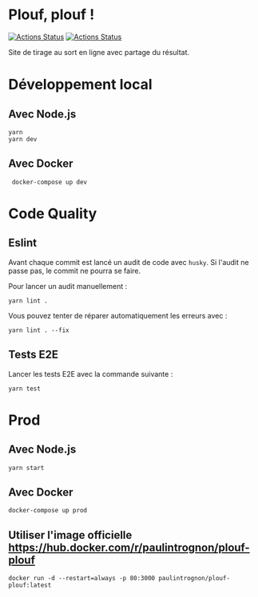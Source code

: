 # Plouf, plouf !

[![Actions Status](https://github.com/paulintrognon/plouf-plouf/workflows/CI/badge.svg)](https://github.com/paulintrognon/plouf-plouf/actions)
[![Actions Status](https://github.com/paulintrognon/plouf-plouf/workflows/CD/badge.svg)](https://github.com/paulintrognon/plouf-plouf/actions)

Site de tirage au sort en ligne avec partage du résultat.

# Développement local

## Avec Node.js

  ```shell
 yarn
 yarn dev
  ```

## Avec Docker

```shell
 docker-compose up dev
```

# Code Quality

## Eslint

Avant chaque commit est lancé un audit de code avec `husky`. Si l'audit ne passe pas, le commit ne pourra se faire.  

Pour lancer un audit manuellement :

```shell
yarn lint .
```

Vous pouvez tenter de réparer automatiquement les erreurs avec :

```shell
yarn lint . --fix
```

## Tests E2E

Lancer les tests E2E avec la commande suivante :

```
yarn test
```

# Prod

## Avec Node.js

```
yarn start
```

## Avec Docker

```
docker-compose up prod
```

## Utiliser l'image officielle https://hub.docker.com/r/paulintrognon/plouf-plouf

```
docker run -d --restart=always -p 80:3000 paulintrognon/plouf-plouf:latest
```